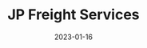 ---
title: JP Freight Services
date: 2023-01-16
key: 'jpfreight'
technologies:
  - Diseño personalizado
  - Wordpress
  - Elementor
  - CSS Vainilla
clientURL: https://www.jpfreightservices.com
image: './src/assets/images/projects/jp-freight.png'
alt: 'Captura de pantalla del sitio web jpfreightservices.com'
lead: 'JP Freight Services es una compañía que ofrece servicio de transporte y logística terrestre mediante usando camiones pequeños y medianos.'
---